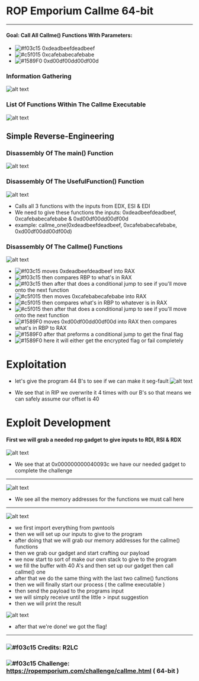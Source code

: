 # ROP Emporium Callme 64-bit

----------
#### Goal: Call All Callme() Functions With Parameters:
- ![#f03c15](https://via.placeholder.com/15/f03c15/000000?text=+) 0xdeadbeefdeadbeef
- ![#c5f015](https://via.placeholder.com/15/c5f015/000000?text=+) 0xcafebabecafebabe
- ![#1589F0](https://via.placeholder.com/15/1589F0/000000?text=+) 0xd00df00dd00df00d

### Information Gathering
![alt text](https://i.imgur.com/x4TzV9V.png)
### List Of Functions Within The Callme Executable
![alt text](https://i.imgur.com/Nv7ec3b.png)
## Simple Reverse-Engineering
### Disassembly Of The main() Function
![alt text](https://i.imgur.com/4JqkiDn.png)
### Disassembly Of The UsefulFunction() Function
![alt text](https://i.imgur.com/V5lCcbY.png)

- Calls all 3 functions with the inputs from EDX, ESI & EDI
- We need to give these functions the inputs: 0xdeadbeefdeadbeef, 0xcafebabecafebabe & 0xd00df00dd00df00d
- example: callme_one(0xdeadbeefdeadbeef, 0xcafebabecafebabe, 0xd00df00dd00df00d)
### Disassembly Of The Callme() Functions

![alt text](https://i.imgur.com/FXes7OV.png)

- ![#f03c15](https://via.placeholder.com/15/f03c15/000000?text=+) moves 0xdeadbeefdeadbeef into RAX
- ![#f03c15](https://via.placeholder.com/15/f03c15/000000?text=+) then compares RBP to what's in RAX
- ![#f03c15](https://via.placeholder.com/15/f03c15/000000?text=+) then after that does a conditional jump to see if you'll move onto the next function 
- ![#c5f015](https://via.placeholder.com/15/c5f015/000000?text=+) then moves 0xcafebabecafebabe into RAX
- ![#c5f015](https://via.placeholder.com/15/c5f015/000000?text=+) then compares what's in RBP to whatever is in RAX
- ![#c5f015](https://via.placeholder.com/15/c5f015/000000?text=+) then after that does a conditional jump to see if you'll move onto the next function 
- ![#1589F0](https://via.placeholder.com/15/1589F0/000000?text=+) moves 0xd00df00dd00df00d into RAX then compares what's in RBP to RAX
- ![#1589F0](https://via.placeholder.com/15/1589F0/000000?text=+) after that preforms a conditional jump to get the final flag
- ![#1589F0](https://via.placeholder.com/15/1589F0/000000?text=+) here it will either get the encrypted flag or fail completely

# Exploitation
+ let's give the program 44 B's to see if we can make it seg-fault
![alt text](https://i.imgur.com/2oQXXoM.png)
  
- We see that in RIP we overwrite it 4 times with our B's so that means we can safely assume our offset is 40

# Exploit Development
#### First we will grab a needed rop gadget to give inputs to RDI, RSI & RDX

![alt text](https://i.imgur.com/IHpKDLs.png)
- We see that at 0x000000000040093c we have our needed gadget to complete the challenge

--- 
![alt text](https://i.imgur.com/4YomEck.png)
- We see all the memory addresses for the functions we must call here
---

![alt text](https://i.imgur.com/6xNjgEN.png)
- we first import everything from pwntools
- then we will set up our inputs to give to the program
- after doing that we will grab our memory addresses for the callme() functions
- then we grab our gadget and start crafting our payload
- we now start to sort of make our own stack to give to the program
- we fill the buffer with 40 A's and then set up our gadget then call callme() one
- after that we do the same thing with the last two callme() functions
- then we will finally start our process ( the callme executable )
- then send the payload to the programs input
- we will simply receive until the little > input suggestion
- then we will print the result

![alt text](https://i.imgur.com/KoIKRnw.png)

- after that we're done! we got the flag!
----------

 ### ![#f03c15](https://via.placeholder.com/15/f03c15/000000?text=+) Credits: R2LC

 ### ![#f03c15](https://via.placeholder.com/15/f03c15/000000?text=+) Challenge: https://ropemporium.com/challenge/callme.html ( 64-bit )
